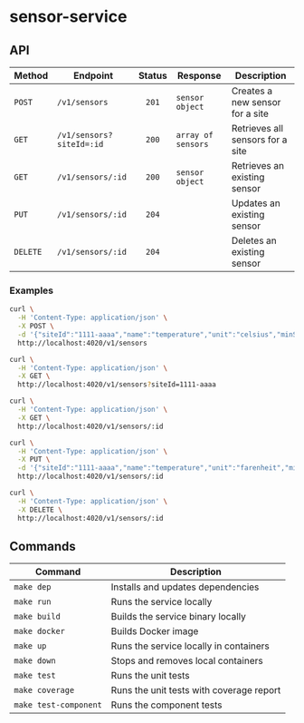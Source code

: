 # sensor-service

## API

| Method   | Endpoint                 | Status | Response           | Description                      |
|----------|--------------------------|:------:|--------------------|----------------------------------|
| `POST`   | `/v1/sensors`            | `201`  | `sensor object`    | Creates a new sensor for a site  |
| `GET`    | `/v1/sensors?siteId=:id` | `200`  | `array of sensors` | Retrieves all sensors for a site |
| `GET`    | `/v1/sensors/:id`        | `200`  | `sensor object`    | Retrieves an existing sensor     |
| `PUT`    | `/v1/sensors/:id`        | `204`  |                    | Updates an existing sensor       |
| `DELETE` | `/v1/sensors/:id`        | `204`  |                    | Deletes an existing sensor       |

### Examples

```bash
curl \
  -H 'Content-Type: application/json' \
  -X POST \
  -d '{"siteId":"1111-aaaa","name":"temperature","unit":"celsius","minSafe":-30.0,"maxSafe":30.0}' \
  http://localhost:4020/v1/sensors

curl \
  -H 'Content-Type: application/json' \
  -X GET \
  http://localhost:4020/v1/sensors?siteId=1111-aaaa

curl \
  -H 'Content-Type: application/json' \
  -X GET \
  http://localhost:4020/v1/sensors/:id

curl \
  -H 'Content-Type: application/json' \
  -X PUT \
  -d '{"siteId":"1111-aaaa","name":"temperature","unit":"farenheit","minSafe":-22.0,"maxSafe":86.0}' \
  http://localhost:4020/v1/sensors/:id

curl \
  -H 'Content-Type: application/json' \
  -X DELETE \
  http://localhost:4020/v1/sensors/:id
```

## Commands

| Command               | Description                               |
|-----------------------|-------------------------------------------|
| `make dep`            | Installs and updates dependencies         |
| `make run`            | Runs the service locally                  |
| `make build`          | Builds the service binary locally         |
| `make docker`         | Builds Docker image                       |
| `make up`             | Runs the service locally in containers    |
| `make down`           | Stops and removes local containers        |
| `make test`           | Runs the unit tests                       |
| `make coverage`       | Runs the unit tests with coverage report  |
| `make test-component` | Runs the component tests                  |
